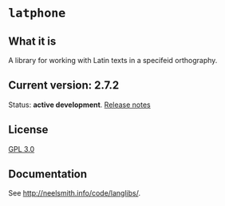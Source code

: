 # `latphone`



## What it is

A library for working with Latin texts in a specifeid orthography.

## Current version: 2.7.2


Status:  **active development**. [Release notes](releases.md)


## License

[GPL 3.0](https://opensource.org/licenses/gpl-3.0.html)


## Documentation

See <http://neelsmith.info/code/langlibs/>.
